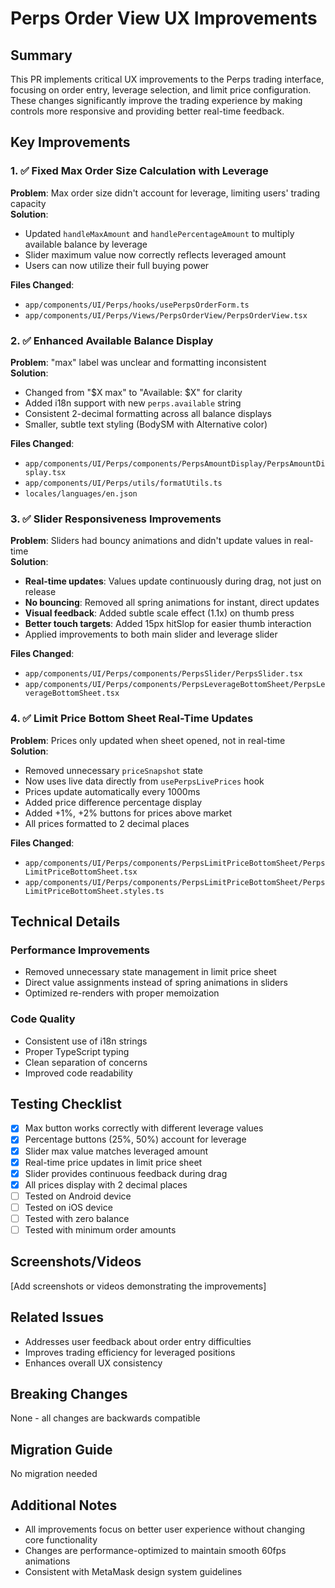 # Perps Order View UX Improvements

## Summary

This PR implements critical UX improvements to the Perps trading interface, focusing on order entry, leverage selection, and limit price configuration. These changes significantly improve the trading experience by making controls more responsive and providing better real-time feedback.

## Key Improvements

### 1. ✅ Fixed Max Order Size Calculation with Leverage

**Problem**: Max order size didn't account for leverage, limiting users' trading capacity  
**Solution**:

- Updated `handleMaxAmount` and `handlePercentageAmount` to multiply available balance by leverage
- Slider maximum value now correctly reflects leveraged amount
- Users can now utilize their full buying power

**Files Changed**:

- `app/components/UI/Perps/hooks/usePerpsOrderForm.ts`
- `app/components/UI/Perps/Views/PerpsOrderView/PerpsOrderView.tsx`

### 2. ✅ Enhanced Available Balance Display

**Problem**: "max" label was unclear and formatting inconsistent  
**Solution**:

- Changed from "$X max" to "Available: $X" for clarity
- Added i18n support with new `perps.available` string
- Consistent 2-decimal formatting across all balance displays
- Smaller, subtle text styling (BodySM with Alternative color)

**Files Changed**:

- `app/components/UI/Perps/components/PerpsAmountDisplay/PerpsAmountDisplay.tsx`
- `app/components/UI/Perps/utils/formatUtils.ts`
- `locales/languages/en.json`

### 3. ✅ Slider Responsiveness Improvements

**Problem**: Sliders had bouncy animations and didn't update values in real-time  
**Solution**:

- **Real-time updates**: Values update continuously during drag, not just on release
- **No bouncing**: Removed all spring animations for instant, direct updates
- **Visual feedback**: Added subtle scale effect (1.1x) on thumb press
- **Better touch targets**: Added 15px hitSlop for easier thumb interaction
- Applied improvements to both main slider and leverage slider

**Files Changed**:

- `app/components/UI/Perps/components/PerpsSlider/PerpsSlider.tsx`
- `app/components/UI/Perps/components/PerpsLeverageBottomSheet/PerpsLeverageBottomSheet.tsx`

### 4. ✅ Limit Price Bottom Sheet Real-Time Updates

**Problem**: Prices only updated when sheet opened, not in real-time  
**Solution**:

- Removed unnecessary `priceSnapshot` state
- Now uses live data directly from `usePerpsLivePrices` hook
- Prices update automatically every 1000ms
- Added price difference percentage display
- Added +1%, +2% buttons for prices above market
- All prices formatted to 2 decimal places

**Files Changed**:

- `app/components/UI/Perps/components/PerpsLimitPriceBottomSheet/PerpsLimitPriceBottomSheet.tsx`
- `app/components/UI/Perps/components/PerpsLimitPriceBottomSheet/PerpsLimitPriceBottomSheet.styles.ts`

## Technical Details

### Performance Improvements

- Removed unnecessary state management in limit price sheet
- Direct value assignments instead of spring animations in sliders
- Optimized re-renders with proper memoization

### Code Quality

- Consistent use of i18n strings
- Proper TypeScript typing
- Clean separation of concerns
- Improved code readability

## Testing Checklist

- [x] Max button works correctly with different leverage values
- [x] Percentage buttons (25%, 50%) account for leverage
- [x] Slider max value matches leveraged amount
- [x] Real-time price updates in limit price sheet
- [x] Slider provides continuous feedback during drag
- [x] All prices display with 2 decimal places
- [ ] Tested on Android device
- [ ] Tested on iOS device
- [ ] Tested with zero balance
- [ ] Tested with minimum order amounts

## Screenshots/Videos

[Add screenshots or videos demonstrating the improvements]

## Related Issues

- Addresses user feedback about order entry difficulties
- Improves trading efficiency for leveraged positions
- Enhances overall UX consistency

## Breaking Changes

None - all changes are backwards compatible

## Migration Guide

No migration needed

## Additional Notes

- All improvements focus on better user experience without changing core functionality
- Changes are performance-optimized to maintain smooth 60fps animations
- Consistent with MetaMask design system guidelines

